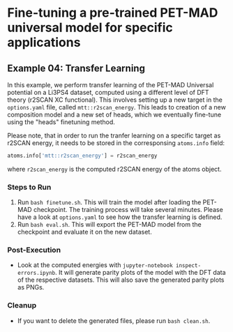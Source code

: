 # Fine-tuning a pre-trained PET-MAD universal model for specific applications

## Example 04: Transfer Learning

In this example, we perform transfer learning of the PET-MAD Universal potential on a Li3PS4 dataset, computed using a different
level of DFT theory (r2SCAN XC functional). This involves setting up a new target in the `options.yaml` file, called 
`mtt::r2scan_energy`. This leads to creation of a new composition model and a new set of heads, which we eventually fine-tune
using the "heads" finetuning method. 

Please note, that in order to run the tranfer learning on a specific target as r2SCAN energy, it needs to be stored in the
corresponsing `atoms.info` field:

```python
atoms.info['mtt::r2scan_energy'] = r2scan_energy
```

where `r2scan_energy` is the computed r2SCAN energy of the atoms object.


### Steps to Run
1. Run `bash finetune.sh`. This will train the model after loading the PET-MAD checkpoint. The training process will take several minutes. Please have a look at `options.yaml` to see how the transfer learning is defined.
2. Run `bash eval.sh`. This will export the PET-MAD model from the checkpoint and evaluate it on the new dataset.

### Post-Execution
- Look at the computed energies with `jupyter-notebook inspect-errors.ipynb`. It will generate parity plots of the model with the DFT data of the respective datasets. This will also save the generated parity plots as PNGs.

### Cleanup
- If you want to delete the generated files, please run `bash clean.sh`. 